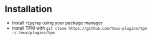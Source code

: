 # Installation
- Install `ripgrep` using your package manager
- Install TPM with `git clone https://github.com/tmux-plugins/tpm ~/.tmux/plugins/tpm`
